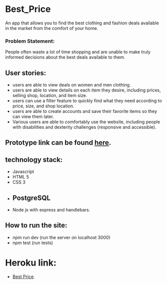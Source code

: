 # Best_Price

An app that allows you to find the best clothing and fashion deals available in the market from the comfort of your home.

### Problem Statement:
People often waste a lot of time shopping and are unable to make truly informed decisions about the best deals available to them.

## User stories:
* users are able to view deals on women and men clothing.
* users are able to view details on each item they desire, including prices, selling shop, location, and item size.
* users can use a filter feature to quickly find what they need according to price, size, and shop location.
* users are able to create accounts and save their favorite items so they can view them later.
* Various users are able to comfortably use the website, including people with disabilities and dexterity challenges (responsive and accessible).

## Prototype link can be found [here](https://www.figma.com/proto/Ga56JDgT6NIK3O6wI05mq0du/fashion-Hub?node-id=126%3A26&scaling=contain).

## technology stack:
* Javascript
* HTML 5
* CSS 3
* PostgreSQL
  ---
* Node js with express and handlebars.

## How to run the site:
* npm run dev (run the server on localhost 3000)
* npm test (run tests)

# Heroku link:
* [Best Price]().
